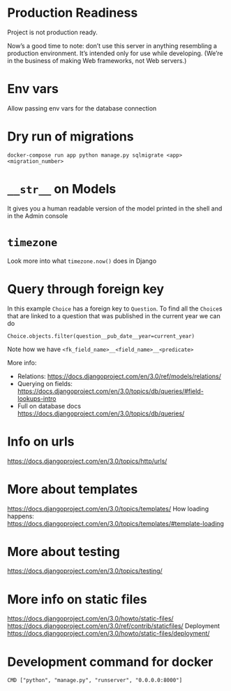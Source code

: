 # Production Readiness

Project is not production ready.

Now’s a good time to note: don’t use this server in anything resembling a production environment. It’s intended only for use while developing. (We’re in the business of making Web frameworks, not Web servers.)

# Env vars

Allow passing env vars for the database connection

# Dry run of migrations

```
docker-compose run app python manage.py sqlmigrate <app> <migration_number>
```

# `__str__` on Models

It gives you a human readable version of the model printed in the shell and in the Admin console

# `timezone`

Look more into what `timezone.now()` does in Django

# Query through foreign key

In this example `Choice` has a foreign key to `Question`. To find all the `Choice`s that are linked to a question that was published in the current year we can do

```
Choice.objects.filter(question__pub_date__year=current_year)
```

Note how we have `<fk_field_name>__<field_name>__<predicate>`

More info:
- Relations: https://docs.djangoproject.com/en/3.0/ref/models/relations/
- Querying on fields: https://docs.djangoproject.com/en/3.0/topics/db/queries/#field-lookups-intro
- Full on database docs https://docs.djangoproject.com/en/3.0/topics/db/queries/

# Info on urls

https://docs.djangoproject.com/en/3.0/topics/http/urls/

# More about templates

https://docs.djangoproject.com/en/3.0/topics/templates/
How loading happens: https://docs.djangoproject.com/en/3.0/topics/templates/#template-loading

# More about testing

https://docs.djangoproject.com/en/3.0/topics/testing/

# More info on static files

https://docs.djangoproject.com/en/3.0/howto/static-files/
https://docs.djangoproject.com/en/3.0/ref/contrib/staticfiles/
Deployment https://docs.djangoproject.com/en/3.0/howto/static-files/deployment/

# Development command for docker
```
CMD ["python", "manage.py", "runserver", "0.0.0.0:8000"]
```